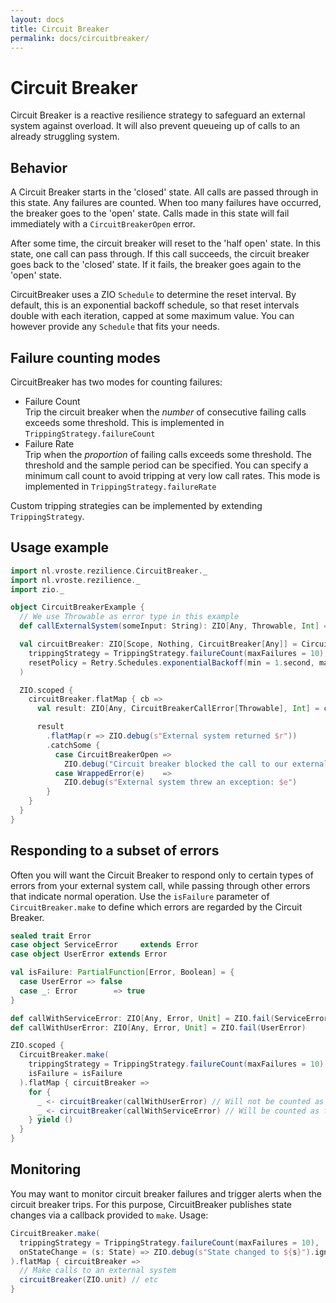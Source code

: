 ```yaml
---
layout: docs
title: Circuit Breaker
permalink: docs/circuitbreaker/
---
```


# Circuit Breaker
Circuit Breaker is a reactive resilience strategy to safeguard an external system against overload. It will also prevent queueing up of calls to an already struggling system.

## Behavior
A Circuit Breaker starts in the 'closed' state. All calls are passed through in this state. Any failures are counted. When too many failures have occurred, the breaker goes to the 'open' state. Calls made in this state will fail immediately with a `CircuitBreakerOpen` error. 

After some time, the circuit breaker will reset to the 'half open' state. In this state, one call can pass through. If this call succeeds, the circuit breaker goes back to the 'closed' state. If it fails, the breaker goes again to the 'open' state.

CircuitBreaker uses a ZIO `Schedule` to determine the reset interval. By default, this is an exponential backoff schedule, so that reset intervals double with each iteration, capped at some maximum value. You can however provide any `Schedule` that fits your needs.

## Failure counting modes
CircuitBreaker has two modes for counting failures:

* Failure Count  
  Trip the circuit breaker when the _number_ of consecutive failing calls exceeds some threshold. This is implemented in `TrippingStrategy.failureCount`
* Failure Rate  
  Trip when the _proportion_ of failing calls exceeds some threshold. The threshold and the sample period can be specified. You can specify a minimum call count to avoid tripping at very low call rates. This mode is implemented in `TrippingStrategy.failureRate`
  
Custom tripping strategies can be implemented by extending `TrippingStrategy`.

## Usage example

```scala mdoc:silent
import nl.vroste.rezilience.CircuitBreaker._
import nl.vroste.rezilience._
import zio._

object CircuitBreakerExample {
  // We use Throwable as error type in this example
  def callExternalSystem(someInput: String): ZIO[Any, Throwable, Int] = ZIO.succeed(someInput.length)

  val circuitBreaker: ZIO[Scope, Nothing, CircuitBreaker[Any]] = CircuitBreaker.make(
    trippingStrategy = TrippingStrategy.failureCount(maxFailures = 10),
    resetPolicy = Retry.Schedules.exponentialBackoff(min = 1.second, max = 1.minute)
  )

  ZIO.scoped {
    circuitBreaker.flatMap { cb =>
      val result: ZIO[Any, CircuitBreakerCallError[Throwable], Int] = cb(callExternalSystem("some input"))

      result
        .flatMap(r => ZIO.debug(s"External system returned $r"))
        .catchSome {
          case CircuitBreakerOpen =>
            ZIO.debug("Circuit breaker blocked the call to our external system")
          case WrappedError(e)    =>
            ZIO.debug(s"External system threw an exception: $e")
        }
    }
  }
}
```

## Responding to a subset of errors
Often you will want the Circuit Breaker to respond only to certain types of errors from your external system call, while passing through other errors that indicate normal operation. Use the `isFailure` parameter of `CircuitBreaker.make` to define which errors are regarded by the Circuit Breaker.

```scala mdoc:silent
sealed trait Error
case object ServiceError     extends Error
case object UserError extends Error

val isFailure: PartialFunction[Error, Boolean] = {
  case UserError => false
  case _: Error        => true
}

def callWithServiceError: ZIO[Any, Error, Unit] = ZIO.fail(ServiceError)
def callWithUserError: ZIO[Any, Error, Unit] = ZIO.fail(UserError)

ZIO.scoped {
  CircuitBreaker.make(
    trippingStrategy = TrippingStrategy.failureCount(maxFailures = 10),
    isFailure = isFailure
  ).flatMap { circuitBreaker =>
    for {
      _ <- circuitBreaker(callWithUserError) // Will not be counted as failure by the circuit breaker
      _ <- circuitBreaker(callWithServiceError) // Will be counted as failure
    } yield ()
  }
}
```

## Monitoring
You may want to monitor circuit breaker failures and trigger alerts when the circuit breaker trips. For this purpose, CircuitBreaker publishes state changes via a callback provided to `make`. Usage:

```scala mdoc:silent
CircuitBreaker.make(
  trippingStrategy = TrippingStrategy.failureCount(maxFailures = 10),
  onStateChange = (s: State) => ZIO.debug(s"State changed to ${s}").ignore
).flatMap { circuitBreaker =>
  // Make calls to an external system
  circuitBreaker(ZIO.unit) // etc
}
```
